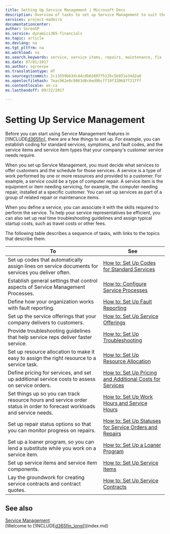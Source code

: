 ```yaml
---
title: Setting Up Service Management | Microsoft Docs
description: Overview of tasks to set up Service Management to suit the way that your organizations manages its services.
services: project-madeira
documentationcenter: 
author: SorenGP
ms.service: dynamics365-financials
ms.topic: article
ms.devlang: na
ms.tgt_pltfrm: na
ms.workload: na
ms.search.keywords: service, service items, repairs, maintenance, fix
ms.date: 07/01/2017
ms.author: sgroespe
ms.translationtype: HT
ms.sourcegitcommit: 2c13559bb3dc44cdb61697f5135c5b931e34d2a8
ms.openlocfilehash: 7eac962e0c9863d8c6ed9bcff19f320687f217ff
ms.contentlocale: en-ca
ms.lasthandoff: 09/22/2017

---
```


# <a name="setting-up-service-management"></a>Setting Up Service Management
Before you can start using Service Management features in [!INCLUDE[d365fin](includes/d365fin_md.md)], there are a few things to set up. For example, you can establish coding for standard services, symptoms, and fault codes, and the service items and service item types that your company's customer service needs require.  

When you set up Service Management, you must decide what services to offer customers and the schedule for those services. A service is a type of work performed by one or more resources and provided to a customer. For example, a service could be a type of computer repair. A service item is the equipment or item needing servicing, for example, the computer needing repair, installed at a specific customer. You can set up services as part of a group of related repair or maintenance items.  
  
When you define a service, you can associate it with the skills required to perform the service. To help your service representatives be efficient, you can also set up real time troubleshooting guidelines and assign typical startup costs, such as travel costs or other fees.  

The following table describes a sequence of tasks, with links to the topics that describe them.  
  
| To | See |
| --- | --- |
| Set up codes that automatically assign lines on service documents for services you deliver often. |[How to: Set Up Codes for Standard Services](service-how-setup-service-coding.md)|
| Establish general settings that control aspects of Service Management Processes.|[How to: Configure Service Processes](service-setup-service-processes.md)|
| Define how your organization works with fault reporting. |[How to: Set Up Fault Reporting](service-how-setup-fault-reporting.md) |
| Set up the service offerings that your company delivers to customers.|[How to: Set Up Service Offerings](service-how-setup-service-offerings.md)|
| Provide troubleshooting guidelines that help service reps deliver faster service. |[How to: Set Up Troubleshooting](service-how-setup-troubleshooting.md) |
| Set up resource allocation to make it easy to assign the right resource to a service task. |[How to: Set Up Resource Allocation](service-how-setup-resource-allocation.md) |
| Define pricing for services, and set up additional service costs to assess on service orders. |[How to: Set Up Pricing and Additional Costs for Services](service-how-setup-service-costs-pricing.md)|
| Set things up so you can track resource hours and service order status in order to forecast workloads and service needs.|[How to: Set Up Work Hours and Service Hours](service-how-setup-work-service-hours.md)|
| Set up repair status options so that you can monitor progress on repairs. | [How to: Set Up Statuses for Service Orders and Repairs](service-order-repair-status.md)|
| Set up a loaner program, so you can lend a substitute while you work on a service item. |[How to: Set Up a Loaner Program](service-how-setup-loaner-program.md) |
| Set up service items and service item components. |[How to: Set Up Service Items](service-how-setup-service-items.md) |
| Lay the groundwork for creating service contracts and contract quotes. |[How to: Set Up Service Contracts](service-how-setup-service-contracts.md) |

## <a name="see-also"></a>See also 
[Service Management](service-service.md)  
[Welcome to [!INCLUDE[d365fin_long](includes/d365fin_long_md.md)]](index.md)  

